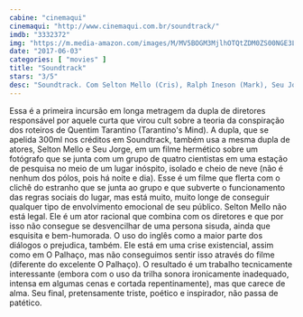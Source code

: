 ```yaml
---
cabine: "cinemaqui"
cinemaqui: "http://www.cinemaqui.com.br/soundtrack/"
imdb: "3332372"
img: "https://m.media-amazon.com/images/M/MV5BOGM3MjlhOTQtZDM0ZS00NGE3LThkNzMtODQwY2FkMDRjMDliXkEyXkFqcGdeQXVyMjY0MjAzMTg@._V1_SY150_CR0,0,101,150_.jpg"
date: "2017-06-03"
categories: [ "movies" ]
title: "Soundtrack"
stars: "3/5"
desc: "Soundtrack. Com Selton Mello (Cris), Ralph Ineson (Mark), Seu Jorge (Cao), Thomas Chaanhing (Huang), Lukas Loughran (Rafnar), J.G. Franklin (Nordic)."
---
```

Essa é a primeira incursão em longa metragem da dupla de diretores responsável por aquele curta que virou cult sobre a teoria da conspiração dos roteiros de Quentim Tarantino (Tarantino's Mind). A dupla, que se apelida 300ml nos créditos em Soundtrack, também usa a mesma dupla de atores, Selton Mello e Seu Jorge, em um filme hermético sobre um fotógrafo que se junta com um grupo de quatro cientistas em uma estação de pesquisa no meio de um lugar inóspito, isolado e cheio de neve (não é nenhum dos pólos, pois há noite e dia). Esse é um filme que flerta com o clichê do estranho que se junta ao grupo e que subverte o funcionamento das regras sociais do lugar, mas está muito, muito longe de conseguir qualquer tipo de envolvimento emocional de seu público. Selton Mello não está legal. Ele é um ator racional que combina com os diretores e que por isso não consegue se desvencilhar de uma persona sisuda, ainda que esquisita e bem-humorada. O uso do inglês como a maior parte dos diálogos o prejudica, também. Ele está em uma crise existencial, assim como em O Palhaço, mas não conseguimos sentir isso através do filme (diferente do excelente O Palhaço). O resultado é um trabalho tecnicamente interessante (embora com o uso da trilha sonora ironicamente inadequado, intensa em algumas cenas e cortada repentinamente), mas que carece de alma. Seu final, pretensamente triste, poético e inspirador, não passa de patético.
